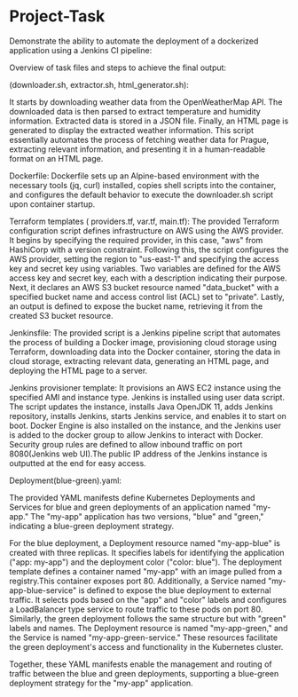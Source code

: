 # Project-Task
Demonstrate the ability to automate the deployment of a dockerized application using a Jenkins CI pipeline:

Overview of task files and steps to achieve the final output:

(downloader.sh, extractor.sh, html_generator.sh):

It starts by downloading weather data from the OpenWeatherMap API.
The downloaded data is then parsed to extract temperature and humidity information.
Extracted data is stored in a JSON file.
Finally, an HTML page is generated to display the extracted weather information.
This script essentially automates the process of fetching weather data for Prague, extracting relevant information, 
and presenting it in a human-readable format on an HTML page.

Dockerfile:
Dockerfile sets up an Alpine-based environment with the necessary tools (jq, curl) installed, copies shell scripts into the container, 
and configures the default behavior to execute the downloader.sh script upon container startup.

Terraform templates ( providers.tf, var.tf, main.tf):
The provided Terraform configuration script defines infrastructure on AWS using the AWS provider. It begins by specifying the required provider, 
in this case, "aws" from HashiCorp with a version constraint. Following this, the script configures the AWS provider, setting the region to "us-east-1" 
and specifying the access key and secret key using variables. Two variables are defined for the AWS access key and secret key, each with a description indicating their purpose. 
Next, it declares an AWS S3 bucket resource named "data_bucket" with a specified bucket name and access control list (ACL) set to "private". Lastly, an output is defined to expose the bucket name, 
retrieving it from the created S3 bucket resource. 

Jenkinsfile:
The provided script is a Jenkins pipeline script that automates the process of building a Docker image, provisioning cloud storage using Terraform, 
downloading data into the Docker container, storing the data in cloud storage, extracting relevant data, generating an HTML page, and deploying the HTML page to a server.


Jenkins provisioner template:
It provisions an AWS EC2 instance using the specified AMI and instance type.
Jenkins is installed using user data script. The script updates the instance, installs Java OpenJDK 11, adds Jenkins repository, installs Jenkins, starts Jenkins service, and enables it to start on boot.
Docker Engine is also installed on the instance, and the Jenkins user is added to the docker group to allow Jenkins to interact with Docker.
Security group rules are defined to allow inbound traffic on port 8080(Jenkins web UI).The public IP address of the Jenkins instance is outputted at the end for easy access.


Deployment(blue-green).yaml:

The provided YAML manifests define Kubernetes Deployments and Services for blue and green deployments of an application named "my-app." The "my-app" application has two versions, "blue" and "green," indicating a blue-green deployment strategy.

For the blue deployment, a Deployment resource named "my-app-blue" is created with three replicas. It specifies labels for identifying the application ("app: my-app") and the deployment color ("color: blue"). The deployment template defines a container named "my-app" with an image pulled from a registry.This container exposes port 80.
Additionally, a Service named "my-app-blue-service" is defined to expose the blue deployment to external traffic. It selects pods based on the "app" and "color" labels and configures a LoadBalancer type service to route traffic to these pods on port 80.
Similarly, the green deployment follows the same structure but with "green" labels and names. The Deployment resource is named "my-app-green," and the Service is named "my-app-green-service." These resources facilitate the green deployment's access and functionality in the Kubernetes cluster.

Together, these YAML manifests enable the management and routing of traffic between the blue and green deployments, supporting a blue-green deployment strategy for the "my-app" application.

